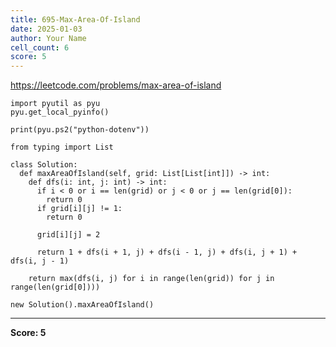 ```yaml
---
title: 695-Max-Area-Of-Island
date: 2025-01-03
author: Your Name
cell_count: 6
score: 5
---
```


https://leetcode.com/problems/max-area-of-island


```
import pyutil as pyu
pyu.get_local_pyinfo()
```


```
print(pyu.ps2("python-dotenv"))
```


```
from typing import List
```


```
class Solution:
  def maxAreaOfIsland(self, grid: List[List[int]]) -> int:
    def dfs(i: int, j: int) -> int:
      if i < 0 or i == len(grid) or j < 0 or j == len(grid[0]):
        return 0
      if grid[i][j] != 1:
        return 0

      grid[i][j] = 2

      return 1 + dfs(i + 1, j) + dfs(i - 1, j) + dfs(i, j + 1) + dfs(i, j - 1)

    return max(dfs(i, j) for i in range(len(grid)) for j in range(len(grid[0])))
```


```
new Solution().maxAreaOfIsland()
```


---
**Score: 5**